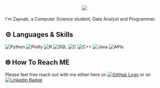 <h1 align="center">
  <a href="https://git.io/typing-svg">
    <img src="https://readme-typing-svg.herokuapp.com/?lines=Hello👋!;This+is+Zaynab+Elyan....;Wellcome+to+my+GitHub!&center=true&size=30">
  </a>
</h1>

I'm Zaynab,
a Computer Science student, Data Analyst and Programmer.

## ⚙️ Languages & Skills

![Python](https://img.shields.io/badge/-Python-black?style=flat&logo=python)
![Plotly](https://img.shields.io/badge/-Plotly-black?style=flat&logo=plotly)
![R](https://img.shields.io/badge/-R-black?style=flat&logo=R)
![SQL](https://img.shields.io/badge/-SQL-black?style=flat&logo=sql)
![C](https://img.shields.io/badge/-C-black?style=flat&logo=C)
![C++](https://img.shields.io/badge/-C++-black?style=flat&logo=C%2B%2B)
![Java](https://img.shields.io/badge/-Java-black?style=flat&logo=Java)
![APIs](https://img.shields.io/badge/-APIs-black?style=flat&logo=APIs)

## 🌐 How To Reach ME

Please feel free reach out with me either here on [![GitHub Logo](https://img.shields.io/badge/-GitHub-black?style=flat&logo=github)](https://github.com/ZaynabElyan/ZaynabElyan/issues) or on [![Linkedin Badge](https://img.shields.io/badge/-Zaynab%20Elyan-blue?style=flat&logo=Linkedin&logoColor=white)](https://www.linkedin.com/in/zaynabelyan)

